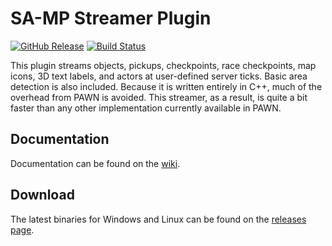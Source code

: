 # SA-MP Streamer Plugin
[![GitHub Release](https://img.shields.io/github/release/samp-incognito/samp-streamer-plugin.svg)](https://github.com/samp-incognito/samp-streamer-plugin/releases/latest) [![Build Status](https://github.com/samp-incognito/samp-streamer-plugin/actions/workflows/build.yml/badge.svg)](https://github.com/samp-incognito/samp-streamer-plugin/actions/workflows/build.yml)

This plugin streams objects, pickups, checkpoints, race checkpoints, map icons, 3D text labels, and actors at user-defined server ticks. Basic area detection is also included. Because it is written entirely in C++, much of the overhead from PAWN is avoided. This streamer, as a result, is quite a bit faster than any other implementation currently available in PAWN.

## Documentation

Documentation can  be found on the [wiki](https://github.com/samp-incognito/samp-streamer-plugin/wiki).

## Download

The latest binaries for Windows and Linux can be found on the [releases page](https://github.com/samp-incognito/samp-streamer-plugin/releases).
